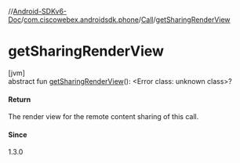 //[Android-SDKv6-Doc](../../../index.md)/[com.ciscowebex.androidsdk.phone](../index.md)/[Call](index.md)/[getSharingRenderView](get-sharing-render-view.md)

# getSharingRenderView

[jvm]\
abstract fun [getSharingRenderView](get-sharing-render-view.md)(): &lt;Error class: unknown class&gt;?

#### Return

The render view for the remote content sharing of this call.

#### Since

1.3.0

